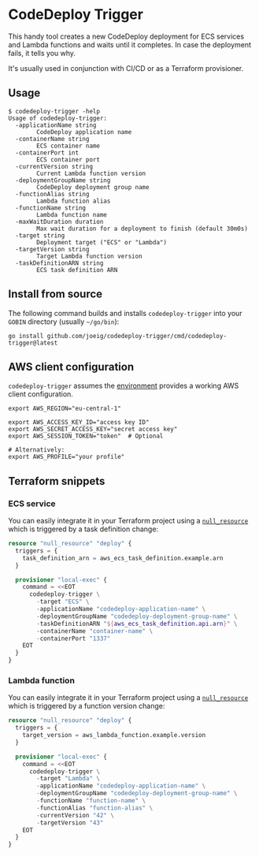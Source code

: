 # CodeDeploy Trigger

This handy tool creates a new CodeDeploy deployment for ECS services and Lambda functions and waits until it completes.
In case the deployment fails, it tells you why.

It's usually used in conjunction with CI/CD or as a Terraform provisioner.

## Usage

```shell
$ codedeploy-trigger -help
Usage of codedeploy-trigger:
  -applicationName string
        CodeDeploy application name
  -containerName string
        ECS container name
  -containerPort int
        ECS container port
  -currentVersion string
        Current Lambda function version
  -deploymentGroupName string
        CodeDeploy deployment group name
  -functionAlias string
        Lambda function alias
  -functionName string
        Lambda function name
  -maxWaitDuration duration
        Max wait duration for a deployment to finish (default 30m0s)
  -target string
        Deployment target ("ECS" or "Lambda")
  -targetVersion string
        Target Lambda function version
  -taskDefinitionARN string
        ECS task definition ARN
```

## Install from source

The following command builds and installs `codedeploy-trigger` into your `GOBIN` directory (usually `~/go/bin`):

```shell
go install github.com/joeig/codedeploy-trigger/cmd/codedeploy-trigger@latest
```

## AWS client configuration

`codedeploy-trigger` assumes the [environment](https://aws.github.io/aws-sdk-go-v2/docs/configuring-sdk/#environment-variables) provides a working AWS client configuration.

```shell
export AWS_REGION="eu-central-1"

export AWS_ACCESS_KEY_ID="access key ID"
export AWS_SECRET_ACCESS_KEY="secret access key"
export AWS_SESSION_TOKEN="token"  # Optional

# Alternatively:
export AWS_PROFILE="your profile"
```

## Terraform snippets

### ECS service

You can easily integrate it in your Terraform project using a [`null_resource`](https://registry.terraform.io/providers/hashicorp/null/latest/docs/resources/resource) which is triggered by a task definition change:

```terraform
resource "null_resource" "deploy" {
  triggers = {
    task_definition_arn = aws_ecs_task_definition.example.arn
  }

  provisioner "local-exec" {
    command = <<EOT
      codedeploy-trigger \
        -target "ECS" \
        -applicationName "codedeploy-application-name" \
        -deploymentGroupName "codedeploy-deployment-group-name" \
        -taskDefinitionARN "${aws_ecs_task_definition.api.arn}" \
        -containerName "container-name" \
        -containerPort "1337"
    EOT
  }
}
```

### Lambda function

You can easily integrate it in your Terraform project using a [`null_resource`](https://registry.terraform.io/providers/hashicorp/null/latest/docs/resources/resource) which is triggered by a function version change:

```terraform
resource "null_resource" "deploy" {
  triggers = {
    target_version = aws_lambda_function.example.version
  }

  provisioner "local-exec" {
    command = <<EOT
      codedeploy-trigger \
        -target "Lambda" \
        -applicationName "codedeploy-application-name" \
        -deploymentGroupName "codedeploy-deployment-group-name" \
        -functionName "function-name" \
        -functionAlias "function-alias" \
        -currentVersion "42" \
        -targetVersion "43"
    EOT
  }
}
```
